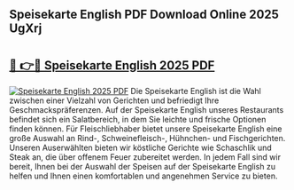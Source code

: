 ## Speisekarte English PDF Download Online 2025 UgXrj

# <h2><a href="http://gc5yum.nevu.top/?p=Speisekarte+English">🔗 👉🔴 Speisekarte English 2025 PDF</a></h2>

[![Speisekarte English 2025 PDF](https://i.imgur.com/dBaPXMq.png)](http://gc5yum.nevu.top/?p=Speisekarte+English)
Die Speisekarte English ist die Wahl zwischen einer Vielzahl von Gerichten und befriedigt Ihre Geschmackspräferenzen. Auf der Speisekarte English unseres Restaurants befindet sich ein Salatbereich, in dem Sie leichte und frische Optionen finden können. Für Fleischliebhaber bietet unsere Speisekarte English eine große Auswahl an Rind-, Schweinefleisch-, Hühnchen- und Fischgerichten. Unseren Auserwählten bieten wir köstliche Gerichte wie Schaschlik und Steak an, die über offenem Feuer zubereitet werden. In jedem Fall sind wir bereit, Ihnen bei der Auswahl der Speisen auf der Speisekarte English zu helfen und Ihnen einen komfortablen und angenehmen Service zu bieten.

